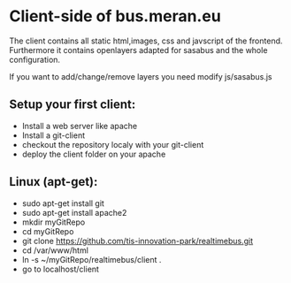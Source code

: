 Client-side of bus.meran.eu
=============================

The client contains all static html,images, css and javscript of the frontend.
Furthermore it contains openlayers adapted for sasabus and the whole configuration.

If you want to add/change/remove layers you need modify js/sasabus.js

Setup your first client:
------------------------
- Install a web server like apache 
- Install a git-client
- checkout the repository localy with your git-client
- deploy the client folder on your apache


Linux (apt-get):
-----------------
- sudo apt-get install git
- sudo apt-get install apache2
- mkdir myGitRepo
- cd myGitRepo
- git clone https://github.com/tis-innovation-park/realtimebus.git
- cd /var/www/html
- ln -s ~/myGitRepo/realtimebus/client .
- go to localhost/client
